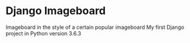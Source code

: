 # Django Imageboard

Imageboard in the style of a certain popular imageboard
My first Django project in Python version 3.6.3
